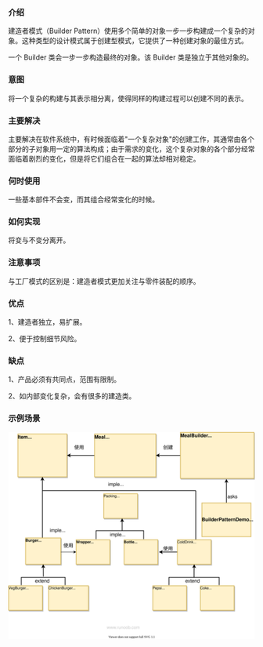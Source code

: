 ### 介绍

建造者模式（Builder Pattern）使用多个简单的对象一步一步构建成一个复杂的对象。这种类型的设计模式属于创建型模式，它提供了一种创建对象的最佳方式。

一个 Builder 类会一步一步构造最终的对象。该 Builder 类是独立于其他对象的。

### 意图

将一个复杂的构建与其表示相分离，使得同样的构建过程可以创建不同的表示。

### 主要解决

主要解决在软件系统中，有时候面临着"一个复杂对象"的创建工作，其通常由各个部分的子对象用一定的算法构成；由于需求的变化，这个复杂对象的各个部分经常面临着剧烈的变化，但是将它们组合在一起的算法却相对稳定。

### 何时使用

一些基本部件不会变，而其组合经常变化的时候。

### 如何实现

将变与不变分离开。

### 注意事项

与工厂模式的区别是：建造者模式更加关注与零件装配的顺序。

### 优点

1、建造者独立，易扩展。

2、便于控制细节风险。

### 缺点

1、产品必须有共同点，范围有限制。

2、如内部变化复杂，会有很多的建造类。

### 示例场景

![建造者模式](../../img/创建型模式/建造者模式.svg)